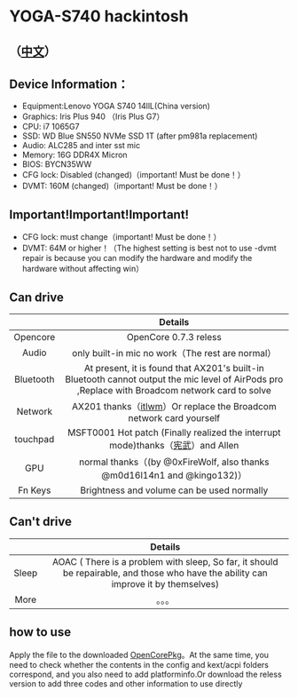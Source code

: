 # YOGA-S740 hackintosh

## （[中文](https://github.com/frozenzero123/YOGA-S740/blob/master/README.MD)）


## Device Information：
* Equipment:Lenovo YOGA S740 14llL(China version)
* Graphics: Iris Plus 940 （Iris Plus G7）
* CPU: i7 1065G7
* SSD: WD Blue SN550 NVMe SSD 1T (after pm981a replacement)
* Audio: ALC285 and inter sst mic
* Memory: 16G DDR4X Micron 
* BIOS: BYCN35WW
* CFG lock: Disabled (changed)（important! Must be done！）
* DVMT: 160M (changed)（important! Must be done！）

## Important!Important!Important!

* CFG lock: must change（important! Must be done！）
* DVMT: 64M or higher！（The highest setting is best not to use -dvmt repair is because you can modify the hardware and modify the hardware without affecting win）



## Can drive
|  | Details |
|:-: | :-:|
|Opencore|OpenCore 0.7.3 reless|
|Audio|  only built-in mic no work（The rest are normal） |
|Bluetooth|  At present, it is found that AX201's built-in Bluetooth cannot output the mic level of AirPods pro ,Replace with Broadcom network card to solve|
|Network| AX201 thanks（[itlwm](https://github.com/OpenIntelWireless/itlwm)）Or replace the Broadcom network card yourself|
|touchpad|MSFT0001 Hot patch (Finally realized the interrupt mode)thanks（[宪武](https://github.com/daliansky/OC-little)）and Allen|
|GPU|normal thanks（(by @0xFireWolf, also thanks @m0d16l14n1 and @kingo132)） |
|Fn Keys| Brightness and volume can be used normally|
## Can't drive
|  | Details |
|:-: | :-:|
|Sleep| AOAC ( There is a problem with sleep, So far, it should be repairable, and those who have the ability can improve it by themselves)  |                                                                                    |
|More|。。。|


## how to use
Apply the file to the downloaded [OpenCorePkg](https://github.com/acidanthera/OpenCorePkg)。At the same time, you need to check whether the contents in the config and kext/acpi folders correspond, and you also need to add platforminfo.Or download the reless version to add three codes and other information to use directly
